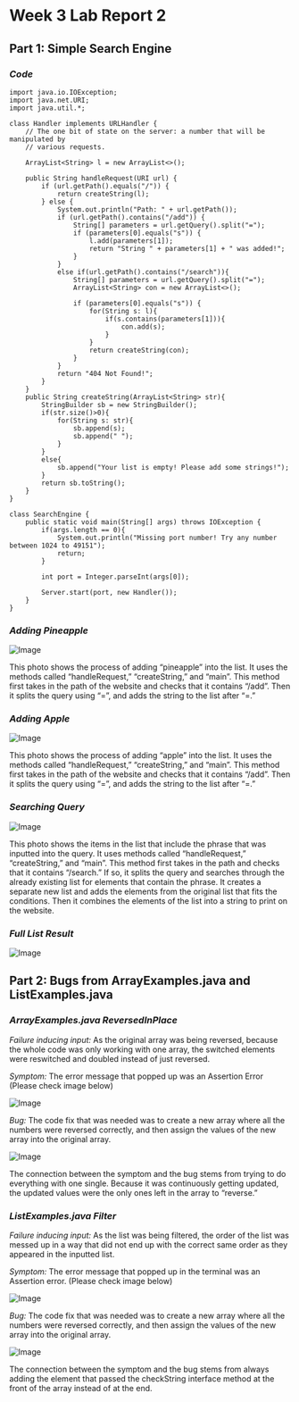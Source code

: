 # Week 3 Lab Report 2
## Part 1: Simple Search Engine

### *Code* ###
```
import java.io.IOException;
import java.net.URI;
import java.util.*;

class Handler implements URLHandler {
    // The one bit of state on the server: a number that will be manipulated by
    // various requests.
    
    ArrayList<String> l = new ArrayList<>();
    
    public String handleRequest(URI url) {
        if (url.getPath().equals("/")) {
            return createString(l);
        } else {
            System.out.println("Path: " + url.getPath());
            if (url.getPath().contains("/add")) {
                String[] parameters = url.getQuery().split("=");
                if (parameters[0].equals("s")) {
                    l.add(parameters[1]);
                    return "String " + parameters[1] + " was added!";
                }
            }
            else if(url.getPath().contains("/search")){
                String[] parameters = url.getQuery().split("=");
                ArrayList<String> con = new ArrayList<>();
                
                if (parameters[0].equals("s")) {
                    for(String s: l){
                        if(s.contains(parameters[1])){
                            con.add(s);
                        }
                    }
                    return createString(con);
                }
            }
            return "404 Not Found!";
        }
    }
    public String createString(ArrayList<String> str){
        StringBuilder sb = new StringBuilder();
        if(str.size()>0){
            for(String s: str){
                sb.append(s);
                sb.append(" ");
            }
        }
        else{
            sb.append("Your list is empty! Please add some strings!");
        }
        return sb.toString();
    }
}

class SearchEngine {
    public static void main(String[] args) throws IOException {
        if(args.length == 0){
            System.out.println("Missing port number! Try any number between 1024 to 49151");
            return;
        }

        int port = Integer.parseInt(args[0]);

        Server.start(port, new Handler());
    }
}
```

### *Adding Pineapple* ###

![Image](https://elbbeele.github.io/cse15l-lab-reports/addPine.png)

This photo shows the process of adding “pineapple” into the list. It uses the methods called “handleRequest,” “createString,” and “main”. This method first takes in the path of the website and checks that it contains “/add”. Then it splits the query using “=”, and adds the string to the list after “=.”

### *Adding Apple* ###

![Image](https://elbbeele.github.io/cse15l-lab-reports/addApple.png)

This photo shows the process of adding “apple” into the list. It uses the methods called “handleRequest,” “createString,” and “main”. This method first takes in the path of the website and checks that it contains “/add”. Then it splits the query using “=”, and adds the string to the list after “=.”

### *Searching Query* ###

![Image](https://elbbeele.github.io/cse15l-lab-reports/query.png)

This photo shows the items in the list that include the phrase that was inputted into the query.  It uses methods called “handleRequest,” “createString,” and “main”. This method first takes in the path and checks that it contains “/search.” If so, it splits the query and searches through the already existing list for elements that contain the phrase. It creates a separate new list and adds the elements from the original list that fits the conditions. Then it combines the elements of the list into a string to print on the website. 


### *Full List Result* ###
![Image](https://elbbeele.github.io/cse15l-lab-reports/fullList.png)

## Part 2: Bugs from ArrayExamples.java and ListExamples.java

### *ArrayExamples.java ReversedInPlace* ###
*Failure inducing input:* As the original array was being reversed, because the whole code was only working with one array, the switched elements were reswitched and doubled  instead of just reversed. 

*Symptom:* The error message that popped up was an Assertion Error (Please check image below)

![Image](https://elbbeele.github.io/cse15l-lab-reports/arrayAssertionError.png)

*Bug:* The code fix that was needed was to create a new array where all the numbers were reversed correctly, and then assign the values of the new array into the original array.

![Image](https://elbbeele.github.io/cse15l-lab-reports/ArrayReverseInPlaceFix.png)

The connection between the symptom and the bug stems from trying to do everything with one single. Because it was continuously getting updated, the updated values were the only ones left in the array to “reverse.”


### *ListExamples.java Filter* ###

*Failure inducing input:* As the list was being filtered, the order of the list was messed up in a way that did not end up with the correct same order as they appeared in the inputted list. 

*Symptom:* The error message that popped up in the terminal was an Assertion error. (Please check image below)

![Image](https://elbbeele.github.io/cse15l-lab-reports/assertionError.png)

*Bug:* The code fix that was needed was to create a new array where all the numbers were reversed correctly, and then assign the values of the new array into the original array.

![Image](https://elbbeele.github.io/cse15l-lab-reports/ListFilterFix.png)

The connection between the symptom and the bug stems from always adding the element that passed the checkString interface method at the front of the array instead of at the end. 
